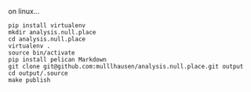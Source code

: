 on linux...

    pip install virtualenv
    mkdir analysis.null.place
    cd analysis.null.place
    virtualenv .
    source bin/activate
    pip install pelican Markdown
    git clone git@github.com:mulllhausen/analysis.null.place.git output
    cd output/.source
    make publish
